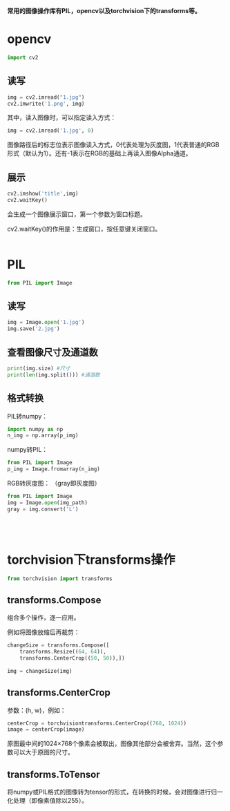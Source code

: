 **常用的图像操作库有PIL，opencv以及torchvision下的transforms等。**
<br/>

# opencv
```python
import cv2
```
## 读写
```python
img = cv2.imread("1.jpg")
cv2.imwrite('1.png', img)
```
其中，读入图像时，可以指定读入方式：
```python
img = cv2.imread('1.jpg', 0)
```
图像路径后的标志位表示图像读入方式，0代表处理为灰度图，1代表普通的RGB形式（默认为1）。还有-1表示在RGB的基础上再读入图像Alpha通道。

## 展示
```python
cv2.imshow('title',img)
cv2.waitKey()
```
会生成一个图像展示窗口，第一个参数为窗口标题。

cv2.waitKey()的作用是：生成窗口，按任意键关闭窗口。
<br/><br/>

# PIL
```python
from PIL import Image
```
## 读写
```python
img = Image.open('1.jpg')
img.save('2.jpg')
```
## 查看图像尺寸及通道数
```python
print(img.size) #尺寸
print(len(img.split())) #通道数
```
## 格式转换
PIL转numpy：
```python
import numpy as np
n_img = np.array(p_img)
```
numpy转PIL：
```python
from PIL import Image
p_img = Image.fromarray(n_img)
```
RGB转灰度图：
（gray即灰度图）
```python
from PIL import Image
img = Image.open(img_path)
gray = img.convert('L')
```
<br/><br/>

# torchvision下transforms操作
```python
from torchvision import transforms
```

## transforms.Compose
组合多个操作，逐一应用。

例如将图像放缩后再裁剪：
```python
changeSize = transforms.Compose([
    transforms.Resize((64, 64)),
    transforms.CenterCrop((50, 50)),])
   
img = changeSize(img)
```
## transforms.CenterCrop
参数：(h, w)，例如：
```python
centerCrop = torchvisiontransforms.CenterCrop((768, 1024))
image = centerCrop(image)
```
原图最中间的1024×768个像素会被取出，图像其他部分会被舍弃。当然，这个参数可以大于原图的尺寸。

## transforms.ToTensor
将numpy或PIL格式的图像转为tensor的形式，在转换的时候，会对图像进行归一化处理（即像素值除以255）。
